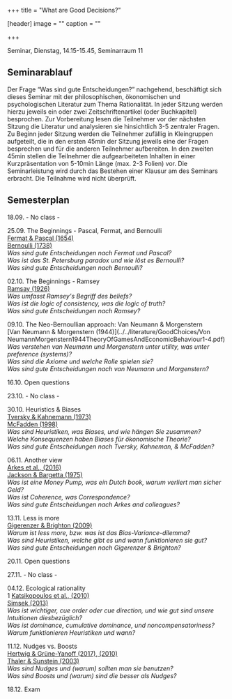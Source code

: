 +++
title = "What are Good Decisions?"

[header]
image = ""
caption = ""

+++

<link rel="stylesheet" href="https://use.fontawesome.com/releases/v5.5.0/css/all.css" integrity="sha384-B4dIYHKNBt8Bc12p+WXckhzcICo0wtJAoU8YZTY5qE0Id1GSseTk6S+L3BlXeVIU" crossorigin="anonymous">



Seminar, Dienstag, 14.15-15.45, Seminarraum 11

## Seminarablauf

Der Frage “Was sind gute Entscheidungen?” nachgehend, beschäftigt sich dieses Seminar mit der philosophischen, ökonomischen und psychologischen Literatur zum Thema Rationalität. In jeder Sitzung werden hierzu jeweils ein oder zwei Zeitschriftenartikel (oder Buchkapitel) besprochen. Zur Vorbereitung lesen die Teilnehmer vor der nächsten Sitzung die Literatur und analysieren sie hinsichtlich 3-5 zentraler Fragen. Zu Beginn jeder Sitzung werden die Teilnehmer zufällig in Kleingruppen aufgeteilt, die in den ersten 45min der Sitzung jeweils eine der Fragen besprechen und für die anderen Teilnehmer aufbereiten. In den zweiten 45min stellen die Teilnehmer die aufgearbeiteten Inhalten in einer Kurzpräsentation von 5-10min Länge (max. 2-3 Folien) vor. Die Seminarleistung wird durch das Bestehen einer Klausur am des Seminars erbracht. Die Teilnahme wird nicht überprüft.

## Semesterplan

18.09. - No class -

25.09.  The Beginnings - Pascal, Fermat, and Bernoulli<br>
<i class="far fa-file-alt"></i> [Fermat & Pascal (1654)](../../literature/GoodChoices/fermatpascal.pdf)<br>
<i class="far fa-file-alt"></i> [Bernoulli (1738)](../../literature/GoodChoices/Bernoulli_1954_Exposition.pdf)<br>
<i class="fas fa-question fa-sm"></i> *Was sind gute Entscheidungen nach Fermat und Pascal?*<br>
<i class="fas fa-question fa-sm"></i> *Was ist das St. Petersburg paradox und wie löst es Bernoulli?*<br>
<i class="fas fa-question fa-sm"></i> *Was sind gute Entscheidungen nach Bernoulli?*

02.10. The Beginnings - Ramsey<br>
<i class="far fa-file-alt"></i> [Ramsay (1926)](../../literature/GoodChoices/Ramsey1926Truth&Probability_short.pdf)<br>
<i class="fas fa-question fa-sm"></i> *Was umfasst Ramsey's Begriff des <i>beliefs</i>?*<br>
<i class="fas fa-question fa-sm"></i> *Was ist die logic of consistency, was die logic of truth?*<br>
<i class="fas fa-question fa-sm"></i> *Was sind gute Entscheidungen nach Ramsey?*

09.10. The Neo-Bernoullian approach: Van Neumann & Morgenstern<br>
<i class="far fa-file-alt"></i> [Van Neumann & Morgenstern (1944)](../../literature/GoodChoices/Von NeumannMorgenstern1944TheoryOfGamesAndEconomicBehaviour1-4.pdf)<br>
<i class="fas fa-question fa-sm"></i> *Was verstehen van Neumann und Morgenstern unter utility, was unter preference (systems)?*<br>
<i class="fas fa-question fa-sm"></i> *Was sind die Axiome und welche Rolle spielen sie?*<br>
<i class="fas fa-question fa-sm"></i> *Was sind gute Entscheidungen nach van Neumann und Morgenstern?*

16.10. Open questions

23.10. - No class -

30.10. Heuristics & Biases<br>
<i class="far fa-file-alt"></i> [Tversky & Kahnemann (1973)](../../literature/GoodChoices/Tversky&Kahneman1973Heuristics&Biases.pdf)<br>
<i class="far fa-file-alt"></i> [McFadden (1998)](../../literature/GoodChoices/McFadden1998RationalityForEconomists.pdf)<br>
<i class="fas fa-question fa-sm"></i> *Was sind Heuristiken, was Biases, und wie hängen Sie zusammen?*<br>
<i class="fas fa-question fa-sm"></i> *Welche Konsequenzen haben Biases für ökonomische Theorie?*<br>
<i class="fas fa-question fa-sm"></i> *Was sind gute Entscheidungen nach Tversky, Kahneman, & McFadden?*

06.11. Another view<br>
<i class="far fa-file-alt"></i> [Arkes et al., (2016)](../../literature/GoodChoices/ArkesEtal2016HowBadIsIncoherence.pdf)<br>
<i class="far fa-file-alt"></i> [Jackson & Bargetta (1975)](../../literature/GoodChoices/JacksonBargetta1975DutchBook.pdf)<br>
<i class="fas fa-question fa-sm"></i> *Was ist eine Money Pump, was ein Dutch book, warum verliert man sicher Geld?*<br>
<i class="fas fa-question fa-sm"></i> *Was ist Coherence, was Correspondence?*<br>
<i class="fas fa-question fa-sm"></i> *Was sind gute Entscheidungen nach Arkes and colleagues?*

13.11. Less is more<br>
<i class="far fa-file-alt"></i> [Gigerenzer & Brighton (2009)](../../literature/GoodChoices/GigerenzerBrighton2009HomoHeuristicus.pdf)<br>
<i class="fas fa-question fa-sm"></i> *Warum ist less more, bzw. was ist das Bias-Variance-dilemma?*<br>
<i class="fas fa-question fa-sm"></i> *Was sind Heuristiken, welche gibt es und wann funktionieren sie gut?*<br>
<i class="fas fa-question fa-sm"></i> *Was sind gute Entscheidungen nach Gigerenzer & Brighton?*

20.11. Open questions

27.11. - No class -

04.12. Ecological rationality<br>1
<i class="far fa-file-alt"></i> [Katsikopoulos et al., (2010)](../../literature/GoodChoices/KatsikopoulosEtAl2010TheRobustBeauty.pdf)<br>
<i class="far fa-file-alt"></i> [Simsek (2013)](../../literature/GoodChoices/Simsek2013Dominance.pdf)<br>
<i class="fas fa-question fa-sm"></i> *Was ist wichtiger, cue order oder cue direction, und wie gut sind unsere Intuitionen diesbezüglich?*<br>
<i class="fas fa-question fa-sm"></i> *Was ist dominance, cumulative dominance, und noncompensatoriness?*<br>
<i class="fas fa-question fa-sm"></i> *Warum funktionieren Heuristiken und wann?*

11.12. Nudges vs. Boosts<br>
<i class="far fa-file-alt"></i> [Hertwig & Grüne-Yanoff (2017), (2010)](../../literature/GoodChoices/HertwigGruene-Yanoff2017.pdf)<br>
<i class="far fa-file-alt"></i> [Thaler & Sunstein (2003)](../../literature/GoodChoices/ThalerSunstein2003LibertarianPaternalism.pdf)<br>
<i class="fas fa-question fa-sm"></i> *Was sind Nudges und (warum) sollten man sie benutzen?*<br>
<i class="fas fa-question fa-sm"></i> *Was sind Boosts und (warum) sind die besser als Nudges?*

18.12. Exam
